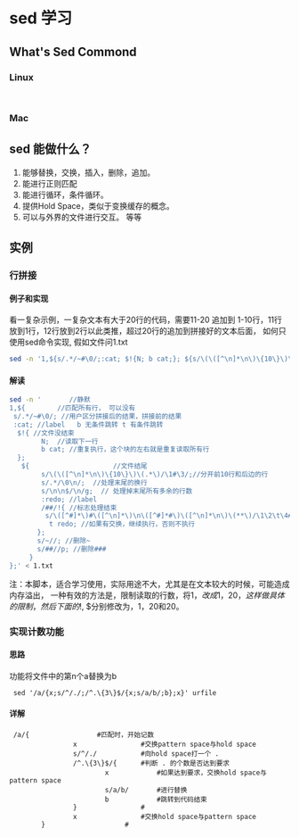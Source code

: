 # sed 学习
## What's Sed Commond
### Linux
```


```
### Mac
## sed 能做什么？
  1. 能够替换，交换，插入，删除，追加。
  2. 能进行正则匹配
  3. 能进行循环，条件循环。
  4. 提供Hold Space，类似于变换缓存的概念。
  5. 可以与外界的文件进行交互。
等等

## 实例

### 行拼接

#### 例子和实现
看一复杂示例，一复杂文本有大于20行的代码，需要11-20 追加到 1-10行，11行放到1行，12行放到2行以此类推，超过20行的追加到拼接好的文本后面，
如何只使用sed命令实现, 假如文件问1.txt

```bash
sed -n '1,${s/.*/~#\0/;:cat; $!{N; b cat;}; ${s/\(\([^\n]*\n\)\{10\}\)\(.*\)/\1#\3/;s/.*/\0\n/;s/\n\n/\n/; :redo; /##/!{s/\([^#]*\)#\([^\n]*\)\n\([^#]*#\)\([^\n]*\n\)\(**\)/\1\2\t\4#\3\5/; t redo;}; s/~//;s/##//p;q;}};' < 1.txt
```

#### 解读

```bash
sed -n '       //静默
1,${        //匹配所有行， 可以没有
 s/.*/~#\0/; //用户区分拼接后的结果，拼接前的结果
 :cat; //label   b 无条件跳转 t 有条件跳转
  $!{ //文件没结束
        N;  //读取下一行
        b cat; //重复执行，这个块的左右就是重复读取所有行
  };
   ${                     //文件结尾
        s/\(\([^\n]*\n\)\{10\}\)\(.*\)/\1#\3/;//分开前10行和后边的行
        s/.*/\0\n/;  //处理末尾的换行
        s/\n\n$/\n/g;  // 处理掉末尾所有多余的行数
        :redo; //label
        /##/!{ //标志处理结束
         s/\([^#]*\)#\([^\n]*\)\n\([^#]*#\)\([^\n]*\n\)\(**\)/\1\2\t\4#\3\5/;  一次合并行 
          t redo; //如果有交换，继续执行，否则不执行
       };  
       s/~//; //删除~
       s/##//p; //删除###
     }
};' < 1.txt
```
注：本脚本，适合学习使用，实际用途不大，尤其是在文本较大的时候，可能造成内存溢出， 一种有效的方法是，限制读取的行数，将1，$改成1，20， 这样做具体的限制， 然后下面的$!, $分别修改为，1，20和20。

### 实现计数功能

#### 思路

功能将文件中的第n个a替换为b

``` shell
 sed '/a/{x;s/^/./;/^.\{3\}$/{x;s/a/b/;b};x}' urfile
```

#### 详解
``` shell
 /a/{                 #匹配时，开始记数
                x                #交换pattern space与hold space
                s/^/./           #向hold space打一个 .
                /^.\{3\}$/{      #判断 . 的个数是否达到要求
                        x            #如果达到要求，交换hold space与pattern space
                        s/a/b/       #进行替换
                        b            #跳转到代码结束
                }                #
                x                #交换hold space与pattern space
        }                    #
```

